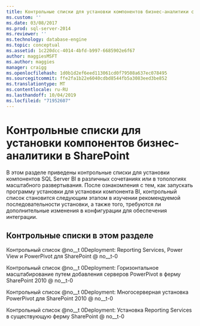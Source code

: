 ```yaml
---
title: Контрольные списки для установки компонентов бизнес-аналитики с помощью SharePoint | Документация Майкрософт
ms.custom: ''
ms.date: 03/08/2017
ms.prod: sql-server-2014
ms.reviewer: ''
ms.technology: database-engine
ms.topic: conceptual
ms.assetid: 1c220dcc-4014-4bfd-b997-6685902e6f67
author: maggiesMSFT
ms.author: maggies
manager: craigg
ms.openlocfilehash: 1d0b1d2ef6eed113061cd0f79508a637ec078495
ms.sourcegitcommit: ffe2fa1b22e6040cdbd8544fb5a3083eed3be852
ms.translationtype: MT
ms.contentlocale: ru-RU
ms.lasthandoff: 10/04/2019
ms.locfileid: "71952607"
---
```

# <a name="checklists-for-installing-bi-features-with-sharepoint"></a>Контрольные списки для установки компонентов бизнес-аналитики в SharePoint
  В этом разделе приведены контрольные списки для установки компонентов SQL Server BI в различных сочетаниях или в топологиях масштабного развертывания. После ознакомления с тем, как запускать программу установки для установки компонента BI, контрольный список становится следующим этапом в изучении рекомендуемой последовательности установки, а также того, требуются ли дополнительные изменения в конфигурации для обеспечения интеграции.  
  
## <a name="checklists-in-this-section"></a>Контрольные списки в этом разделе  
 Контрольный список @no__t 0Deployment: Reporting Services, Power View и PowerPivot для SharePoint @ no__t-0  
  
 Контрольный список @no__t 0Deployment: Горизонтальное масштабирование путем добавления серверов PowerPivot в ферму SharePoint 2010 @ no__t-0  
  
 Контрольный список @no__t 0Deployment: Многосерверная установка PowerPivot для SharePoint 2010 @ no__t-0  
  
 Контрольный список @no__t 0Deployment: Установка Reporting Services в существующую ферму SharePoint @ no__t-0  
  
  
